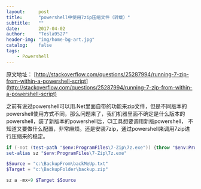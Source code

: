 ```yaml
---
layout:     post
title:      "powershell中使用7zip压缩文件（转载）"
subtitle:   ""
date:       2017-04-02
author:     "Tesla9527"
header-img: "img/home-bg-art.jpg"
catalog:    false
tags:
    - Powershell
---
```

原文地址： [http://stackoverflow.com/questions/25287994/running-7-zip-from-within-a-powershell-script](http://stackoverflow.com/questions/25287994/running-7-zip-from-within-a-powershell-script)

之前有说过powershell可以用.Net里面自带的功能来zip文件，但是不同版本的powershell使用方式不同，那么问题来了，我们机器里面不确定是什么版本的powershell，装了新版本的powershell后，CI工具想要调用新版powershell，
不知道又要做什么配置，非常麻烦。还是安装7zip，通过powershell来调用7zip进行压缩来的稳定。

```powershell
if (-not (test-path "$env:ProgramFiles\7-Zip\7z.exe")) {throw "$env:ProgramFiles\7-Zip\7z.exe needed"} 
set-alias sz "$env:ProgramFiles\7-Zip\7z.exe"  

$Source = "c:\BackupFrom\backMeUp.txt" 
$Target = "c:\BackupFolder\backup.zip"

sz a -mx=9 $Target $Source
```





